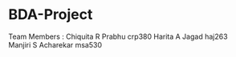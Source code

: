# BDA-Project
Team Members : 
Chiquita R Prabhu     crp380
Harita A Jagad        haj263    
Manjiri S Acharekar   msa530
